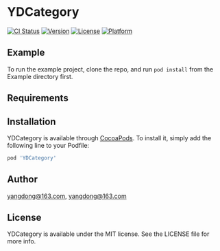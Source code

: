 # YDCategory

[![CI Status](https://img.shields.io/travis/yangdong@163.com/YDCategory.svg?style=flat)](https://travis-ci.org/yangdong@163.com/YDCategory)
[![Version](https://img.shields.io/cocoapods/v/YDCategory.svg?style=flat)](https://cocoapods.org/pods/YDCategory)
[![License](https://img.shields.io/cocoapods/l/YDCategory.svg?style=flat)](https://cocoapods.org/pods/YDCategory)
[![Platform](https://img.shields.io/cocoapods/p/YDCategory.svg?style=flat)](https://cocoapods.org/pods/YDCategory)

## Example

To run the example project, clone the repo, and run `pod install` from the Example directory first.

## Requirements

## Installation

YDCategory is available through [CocoaPods](https://cocoapods.org). To install
it, simply add the following line to your Podfile:

```ruby
pod 'YDCategory'
```

## Author

yangdong@163.com, yangdong@163.com

## License

YDCategory is available under the MIT license. See the LICENSE file for more info.
